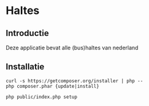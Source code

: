Haltes
=======================

Introductie
-----------
Deze applicatie bevat alle (bus)haltes van nederland

Installatie
-----------

    curl -s https://getcomposer.org/installer | php --
    php composer.phar {update|install}

    php public/index.php setup

